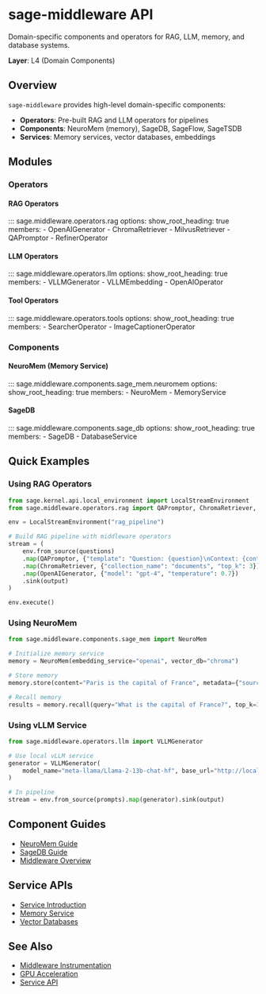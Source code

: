 # sage-middleware API

Domain-specific components and operators for RAG, LLM, memory, and database systems.

**Layer**: L4 (Domain Components)

## Overview

`sage-middleware` provides high-level domain-specific components:

- **Operators**: Pre-built RAG and LLM operators for pipelines
- **Components**: NeuroMem (memory), SageDB, SageFlow, SageTSDB
- **Services**: Memory services, vector databases, embeddings

## Modules

### Operators

#### RAG Operators

::: sage.middleware.operators.rag options: show_root_heading: true members: - OpenAIGenerator -
ChromaRetriever - MilvusRetriever - QAPromptor - RefinerOperator

#### LLM Operators

::: sage.middleware.operators.llm options: show_root_heading: true members: - VLLMGenerator -
VLLMEmbedding - OpenAIOperator

#### Tool Operators

::: sage.middleware.operators.tools options: show_root_heading: true members: - SearcherOperator -
ImageCaptionerOperator

### Components

#### NeuroMem (Memory Service)

::: sage.middleware.components.sage_mem.neuromem options: show_root_heading: true members: -
NeuroMem - MemoryService

#### SageDB

::: sage.middleware.components.sage_db options: show_root_heading: true members: - SageDB -
DatabaseService

## Quick Examples

### Using RAG Operators

```python
from sage.kernel.api.local_environment import LocalStreamEnvironment
from sage.middleware.operators.rag import QAPromptor, ChromaRetriever, OpenAIGenerator

env = LocalStreamEnvironment("rag_pipeline")

# Build RAG pipeline with middleware operators
stream = (
    env.from_source(questions)
    .map(QAPromptor, {"template": "Question: {question}\nContext: {context}\nAnswer:"})
    .map(ChromaRetriever, {"collection_name": "documents", "top_k": 3})
    .map(OpenAIGenerator, {"model": "gpt-4", "temperature": 0.7})
    .sink(output)
)

env.execute()
```

### Using NeuroMem

```python
from sage.middleware.components.sage_mem import NeuroMem

# Initialize memory service
memory = NeuroMem(embedding_service="openai", vector_db="chroma")

# Store memory
memory.store(content="Paris is the capital of France", metadata={"source": "geography"})

# Recall memory
results = memory.recall(query="What is the capital of France?", top_k=3)
```

### Using vLLM Service

```python
from sage.middleware.operators.llm import VLLMGenerator

# Use local vLLM service
generator = VLLMGenerator(
    model_name="meta-llama/Llama-2-13b-chat-hf", base_url="http://localhost:8000/v1"
)

# In pipeline
stream = env.from_source(prompts).map(generator).sink(output)
```

## Component Guides

- [NeuroMem Guide](../../guides/packages/sage-middleware/components/neuromem.md)
- [SageDB Guide](../../guides/packages/sage-middleware/components/sage_db.md)
- [Middleware Overview](../../guides/packages/sage-middleware/overview.md)

## Service APIs

- [Service Introduction](../../guides/packages/sage-middleware/service/service_intro.md)
- [Memory Service](../../guides/packages/sage-middleware/service/memory/memory_service.md)
- [Vector Databases](../../guides/packages/sage-middleware/service/neuromem/vdb/vdb.md)

## See Also

- [Middleware Instrumentation](../../guides/packages/sage-middleware/middleware_instrument.md)
- [GPU Acceleration](../../guides/packages/sage-middleware/hardware/gpu_acceleration.md)
- [Service API](../../guides/packages/sage-middleware/api/service_api.md)
